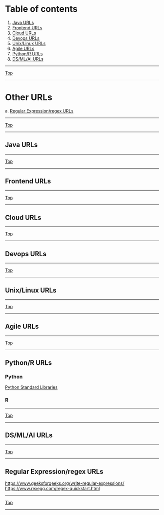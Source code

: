 # Table of contents <br />
1. [Java URLs](#java_urls)<br />
2. [Frontend URLs](#ui_urls)<br />
3. [Cloud URLs](#cloud_urls)<br />
4. [Devops URLs](#devops_urls)<br />
5. [Unix/Linux URLs](#os_urls)<br />
6. [Agile URLs](#agile_urls)<br />
7. [Python/R URLs](#pythonr_urls)<br />
8. [DS/ML/AI URLs](#dsmlai_urls)<br />

* * *
[Top](#table-of-contents-)
* * *
# Other URLs<br />
a. [Regular Expression/regex URLs](#regex_urls)<br />

* * *
[Top](#table-of-contents-)
* * *
## Java URLs <a name="java_urls"></a>

* * *
[Top](#table-of-contents-)
* * *
## Frontend URLs <a name="ui_urls"></a>

* * *
[Top](#table-of-contents-)
* * *
## Cloud URLs <a name="cloud_urls"></a>

* * *
[Top](#table-of-contents-)
* * *
## Devops URLs <a name="devops_urls"></a>

* * *
[Top](#table-of-contents-)
* * *
## Unix/Linux URLs <a name="os_urls"></a>

* * *
[Top](#table-of-contents-)
* * *
## Agile URLs <a name="agile_urls"></a>

* * *
[Top](#table-of-contents-)
* * *
## Python/R URLs <a name="pythonr_urls"></a>
### Python
[Python Standard Libraries](https://docs.python.org/3/library/)
### R
* * *
[Top](#table-of-contents-)
* * *
## DS/ML/AI URLs <a name="dsmlai_urls"></a>

* * *
[Top](#table-of-contents-)
* * *

## Regular Expression/regex URLs <a name="regex_urls"></a>
https://www.geeksforgeeks.org/write-regular-expressions/  <br />
https://www.rexegg.com/regex-quickstart.html <br />
* * *
[Top](#other-urls)
* * *
